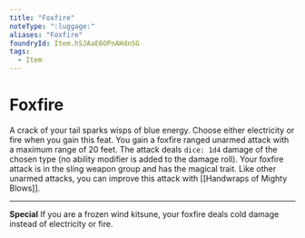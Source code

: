 ```yaml
---
title: "Foxfire"
noteType: ":luggage:"
aliases: "Foxfire"
foundryId: Item.hSJAaE6OPnAHdnSG
tags:
  - Item
---
```


# Foxfire

A crack of your tail sparks wisps of blue energy. Choose either electricity or fire when you gain this feat. You gain a foxfire ranged unarmed attack with a maximum range of 20 feet. The attack deals `dice: 1d4` damage of the chosen type (no ability modifier is added to the damage roll). Your foxfire attack is in the sling weapon group and has the magical trait. Like other unarmed attacks, you can improve this attack with [[Handwraps of Mighty Blows]].

* * *

**Special** If you are a frozen wind kitsune, your foxfire deals cold damage instead of electricity or fire.
